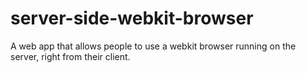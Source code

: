 server-side-webkit-browser
==========================

A web app that allows people to use a webkit browser running on the server, right from their client.
